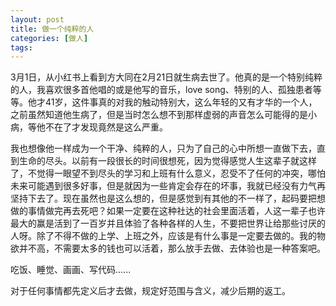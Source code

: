 ```yaml
---
layout: post
title: 做一个纯粹的人
categories: [做人]
tags: 
---
```


3月1日，从小红书上看到方大同在2月21日就生病去世了。他真的是一个特别纯粹的人，我喜欢很多首他唱的或是他写的音乐，love song、特别的人、孤独患者等等。他才41岁，这件事真的对我的触动特别大，这么年轻的又有才华的一个人，之前虽然知道他生病了，但是当时怎么想不到那样虚弱的声音怎么可能得的是小病，等他不在了才发现竟然是这么严重。

我也想像他一样成为一个干净、纯粹的人，只为了自己的心中所想一直做下去，直到生命的尽头。以前有一段很长的时间很想死，因为觉得感觉人生这辈子就这样了，不觉得一眼望不到尽头的学习和上班有什么意义，忍受不了任何的冲突，哪怕未来可能遇到很多好事，但是就因为一些肯定会存在的坏事，我就已经没有力气再坚持下去了。现在虽然也是这么想的，但是感觉到有其他的不一样了，起码要把想做的事情做完再去死吧？如果一定要在这种社达的社会里面活着，人这一辈子也许最大的赢是活到了一百岁并且体验了各种各样的人生，不要把世界让给那些讨厌的人呀。除了不得不做的上学、上班之外，应该是有什么事是一定要去做的。我的物欲并不高，不需要太多的钱也可以活着，那么放手去做、去体验也是一种答案吧。

吃饭、睡觉、画画、写代码......

对于任何事情都先定义后才去做，规定好范围与含义，减少后期的返工。